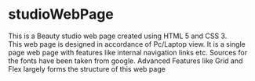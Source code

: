# studioWebPage
This is a Beauty studio web page created using HTML 5 and CSS 3.  
This web page is designed in accordance of Pc/Laptop view.
It is a single page web page with features like internal navigation links etc.
Sources for the fonts have been taken from google.
Advanced Features like Grid and Flex largely forms the structure of this web page
